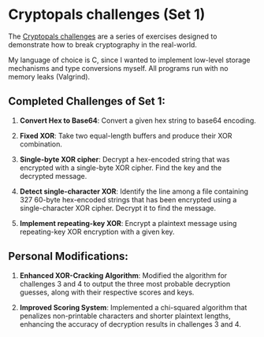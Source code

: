 
# Cryptopals challenges (Set 1)
The [Cryptopals challenges](https://www.cryptopals.com) are a series of exercises designed to demonstrate how to break cryptography in the real-world.

My language of choice is C, since I wanted to implement low-level storage mechanisms and type conversions myself. All programs run with no memory leaks (Valgrind).

## Completed Challenges of Set 1:

1.  **Convert Hex to Base64**: Convert a given hex string to base64 encoding.
    
2.  **Fixed XOR**: Take two equal-length buffers and produce their XOR combination.
    
3.  **Single-byte XOR cipher**: Decrypt a hex-encoded string that was encrypted with a single-byte XOR cipher. Find the key and the decrypted message.
    
4. **Detect single-character XOR**: Identify the line among a file containing 327 60-byte hex-encoded strings that has been encrypted using a single-character XOR cipher. Decrypt it to find the message.
    
5.  **Implement repeating-key XOR**: Encrypt a plaintext message using repeating-key XOR encryption with a given key.

## Personal Modifications:

1.  **Enhanced XOR-Cracking Algorithm**: Modified the algorithm for challenges 3 and 4 to output the three most probable decryption guesses, along with their respective scores and keys.
 
2.  **Improved Scoring System**: Implemented a chi-squared algorithm that penalizes non-printable characters and shorter plaintext lengths, enhancing the accuracy of decryption results in challenges 3 and 4.

